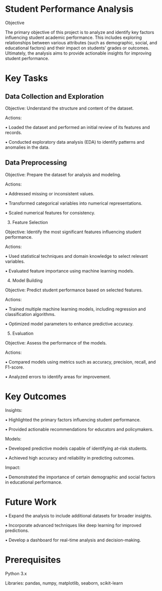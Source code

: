 # Student Performance Analysis

Objective

The primary objective of this project is to analyze and identify key factors influencing student academic performance. This includes exploring relationships between various attributes (such as demographic, social, and educational factors) and their impact on students' grades or outcomes. Ultimately, the analysis aims to provide actionable insights for improving student performance.


# Key Tasks

## Data Collection and Exploration

Objective: Understand the structure and content of the dataset.

Actions:

•	Loaded the dataset and performed an initial review of its features and records.

•	Conducted exploratory data analysis (EDA) to identify patterns and anomalies in the data.

## Data Preprocessing

Objective: Prepare the dataset for analysis and modeling.

Actions:

•	Addressed missing or inconsistent values.

•	Transformed categorical variables into numerical representations.

•	Scaled numerical features for consistency.

3. Feature Selection

Objective: Identify the most significant features influencing student performance.

Actions:

•	Used statistical techniques and domain knowledge to select relevant variables.

•	Evaluated feature importance using machine learning models.

4. Model Building

Objective: Predict student performance based on selected features.

Actions:

•	Trained multiple machine learning models, including regression and classification algorithms.

•	Optimized model parameters to enhance predictive accuracy.

5. Evaluation

Objective: Assess the performance of the models.

Actions:

•	Compared models using metrics such as accuracy, precision, recall, and F1-score.

•	Analyzed errors to identify areas for improvement.


# Key Outcomes

Insights:

•	Highlighted the primary factors influencing student performance.

•	Provided actionable recommendations for educators and policymakers.

Models:

•	Developed predictive models capable of identifying at-risk students.

•	Achieved high accuracy and reliability in predicting outcomes.

Impact:

•	Demonstrated the importance of certain demographic and social factors in educational performance.


# Future Work

•	Expand the analysis to include additional datasets for broader insights.

•	Incorporate advanced techniques like deep learning for improved predictions.

•	Develop a dashboard for real-time analysis and decision-making.


# Prerequisites

Python 3.x

Libraries: pandas, numpy, matplotlib, seaborn, scikit-learn
